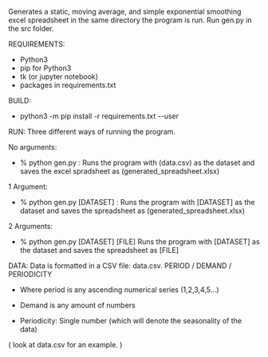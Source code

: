 Generates a static, moving average, and simple exponential smoothing excel spreadsheet in the same directory the program is run.
Run gen.py in the src folder.

REQUIREMENTS:
-  Python3
-  pip for Python3
-  tk (or jupyter notebook)
-  packages in requirements.txt

BUILD:
-  python3 -m pip install -r requirements.txt --user

RUN:
Three different ways of running the program.

No arguments:
- %  python gen.py : Runs the program with (data.csv) as the dataset and saves the excel spradsheet as (generated_spreadsheet.xlsx)

1 Argument:
- %  python gen.py [DATASET] : Runs the program with [DATASET] as the dataset and saves the spreadsheet as (generated_spreadsheet.xlsx)

2 Arguments:

- % python gen.py [DATASET] [FILE] Runs the program with [DATASET] as the dataset and saves the spreadsheet as [FILE]

DATA:
Data is formatted in a CSV file: data.csv.
PERIOD / DEMAND / PERIODICITY

- Where period is any ascending numerical series (1,2,3,4,5...)

- Demand is any amount of numbers

- Periodicity: Single number (which will denote the seasonality of the data)

( look at data.csv for an example. )
